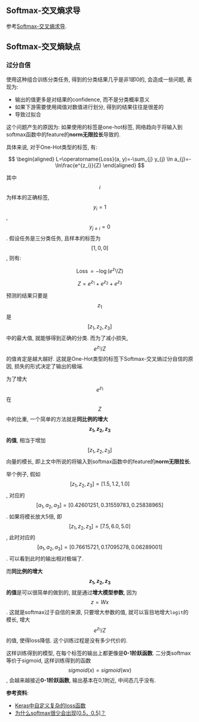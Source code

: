 ## Softmax-交叉熵求导

参考[Softmax-交叉熵求导](Softmax-交叉熵求导.md).

## Softmax-交叉熵缺点

### 过分自信

使用这种组合训练分类任务, 得到的分类结果几乎是非1即0的, 会造成一些问题, 表现为:

- 输出的值更多是对结果的confidence, 而不是分类概率意义
- 如果下游需要使用阈值对数值进行划分, 得到的结果往往是很差的
- 导致过拟合

这个问题产生的原因为: 如果使用的标签是one-hot标签, 网络趋向于将输入到softmax函数中的feature的**norm无限拉长**导致的.

具体来说, 对于One-Hot类型的标签, 有:

$$
\begin{aligned}
L=\operatorname{Loss}(a, y)=-\sum_{j} y_{j} \ln a_{j}=-\ln\frac{e^{z_i}}{Z}
\end{aligned}
$$

其中$$i$$为样本的正确标签, $$y_{i} = 1$$, $$y_{j\ne i} = 0$$. 假设任务是三分类任务, 且样本的标签为$$[1,0,0]$$, 则有:

$$\operatorname{Loss} = -\log \Big(e^{z_1}/Z\Big)$$

$$Z=e^{z_1}+e^{z_2}+e^{z_3}$$

预测的结果只要是$$z_1$$是$$[z_1,z_2,z_3]$$中的最大值, 就能够得到正确的分类. 而为了减小损失, $$e^{z_1} / Z$$的值肯定是越大越好. 这就是One-Hot类型的标签下Softmax-交叉熵过分自信的原因, 损失的形式决定了输出的极端.

为了增大$$e^{z_1}$$在$$Z$$中的比重, 一个简单的方法就是**同比例的增大$$z_1,z_2,z_3$$的值**, 相当于增加$$[z_1,z_2,z_3]$$向量的模长, 即上文中所说的将输入到softmax函数中的feature的**norm无限拉长**.

举个例子, 假如$$[z_1,z_2,z_3]=[1.5,1.2,1.0]$$, 对应的$$[a_1,a_2,a_3]=[0.42601251, 0.31559783, 0.25838965]$$. 如果将模长放大5倍, 即$$[z_1,z_2,z_3]=[7.5,6.0,5.0]$$, 此时对应的$$[a_1,a_2,a_3]=[0.76615721, 0.17095278, 0.06289001]$$. 可以看到此时的输出相对极端了.

而**同比例的增大$$z_1,z_2,z_3$$的值**是可以很简单的做到的, 就是通过**增大模型参数**, 因为$$z=Wx$$. 这就是softmax过于自信的来源, 只要增大参数的值, 就可以盲目地增大`logit`的模长, 增大$$e^{z_1} / Z$$的值, 使得loss降低. 这个训练过程是没有多少代价的.

这样训练得到的模型, 在每个标签的输出上都更像是**0-1阶跃函数**. 二分类softmax等价于sigmoid, 这样训练得到的函数$$sigmoid(x)=sigmoid(wx)$$, 会越来越接近**0-1阶跃函数**, 输出基本在0,1附近, 中间态几乎没有.

**参考资料**:

- [Keras中自定义复杂的loss函数](https://kexue.fm/archives/4493)
- [为什么softmax很少会出现[0.5，0.5]？](https://www.zhihu.com/question/362870151)
